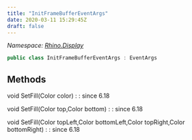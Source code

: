 ```yaml
---
title: "InitFrameBufferEventArgs"
date: 2020-03-11 15:29:45Z
draft: false
---
```


*Namespace: [Rhino.Display](../)*

```cs
public class InitFrameBufferEventArgs : EventArgs
```
## Methods

void SetFill(Color color)
: 
: since 6.18

void SetFill(Color top,Color bottom)
: 
: since 6.18

void SetFill(Color topLeft,Color bottomLeft,Color topRight,Color bottomRight)
: 
: since 6.18
